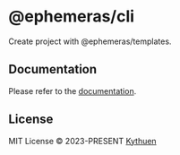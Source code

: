 # @ephemeras/cli

Create project with @ephemeras/templates.

## Documentation

Please refer to the [documentation](https://kythuen.github.io/ephemeras/packages/cli/).

## License

MIT License &copy; 2023-PRESENT [Kythuen](https://github.com/Kythuen)